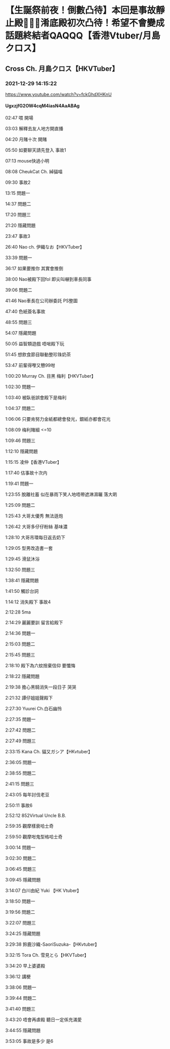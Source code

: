 # 【生誕祭前夜！倒數凸待】本回是事故靜止殿🥲🙏🏻淆底殿初次凸待！希望不會變成話題終結者QAQQQ【香港Vtuber/月島クロス】
## Cross Ch. 月島クロス【HKVTuber】
### 2021-12-29 14:15:22
https://www.youtube.com/watch?v=fckGhdXHKnU
#### UgxzjfG2OW4cqM4iasN4AaABAg
02:47 喂 開場

03:03 解釋去友人地方開直播

04:20 月賭十次 開賭

05:50 如要聊天請先登入 事故1

07:13 mouse快過小明

08:08 CheukCat Ch. 綽貓喵

09:30 事故2

13:15 問題一 

14:37 問題二

17:20 問題三

21:20 隱藏問題

23:47 事故3

26:40 Nao ch. 伊織なお【HKVTuber】

33:39 問題一

36:17 如果要推你 其實會推倒

38:00 Nao被殿下回fol 即尖叫嚇到車長同事

39:06 問題二

41:46 Nao車長在公司辦委託 PS整圖

47:40 色紙簽名事故

48:55 問題三

54:07 隱藏問題

50:05 益智類遊戲 唔啱殿下玩

51:45 想飲食節目聯動整珍珠奶茶

53:47 前輩得嚟又戇99咁

1:00:20 Murray Ch. 目黑 梅利【HKVTuber】

1:02:30 問題一

1:03:40 被臥爸誤會殿下是梅利

1:04:37 問題二

1:06:06 只要肯努力金紙都總會發光，銀紙亦都會花光

1:08:09 梅利賭細 <=10

1:09:46 問題三

1:12:10 隱藏問題

1:15:15 凌仲【香港VTuber】

1:17:40 估事故十次内

1:19:41 問題一

1:23:55 脫離社蓄 似在暴雨下笑人地唔帶遮淋濕曬 落大啲

1:25:09 問題二

1:25:43 大哥太優秀 無法遜炮

1:26:42 大哥多仔仔粉絲 基味濃

1:28:10 大哥吊環每日返去奶下

1:29:05 型男改造書一套

1:29:45 滑鼠沐浴

1:32:50 問題三

1:38:41 隱藏問題

1:41:50 觸診台詞

1:14:12 消失殿下 事故4

2:12:28 5ma

2:14:29 麗麗要訓 留言給殿下

2:14:36 問題一

2:15:03 問題二

2:15:45 問題三

2:18:10 殿下為六蚊捨棄信仰 要懺悔

2:18:22 隱藏問題

2:19:38 擔心黑騎消失一段日子 哭哭

2:21:32 譚仔姐姐聲殿下

2:27:30 Yuurei Ch.白石幽怜

2:27:35 問題一

2:27:42 問題二

2:27:49 問題三

2:33:15 Kana Ch. 貓又ガシア【HKvtuber】

2:36:05 問題一

2:38:55 問題二

2:41:15 問題三

2:43:05 每年討伐老豆

2:50:11 事故6

2:52:12 852Virtual Uncle B.B.

2:59:35 觀摩樣衰哈士奇

2:59:50 觀摩咁鬼型格哈士奇

3:00:14 問題一

3:02:30 問題二

3:06:45 問題三

3:09:45 隱藏問題

3:14:07 白川由紀 Yuki 【HK Vtuber】

3:18:50 問題一

3:19:56 問題二

3:22:07 問題三

3:24:25 隱藏問題

3:29:38 鈴鹿沙織-SaoriSuzuka-【HKvtuber】

3:32:15 Tora Ch. 雪見とら【HKVTuber】

3:34:20 早上婆婆殿

3:36:12 講梗

3:38:06 問題一

3:39:44 問題二

3:41:40 問題三

3:43:20 唔會再虐殿 聽日一定係充滿愛

3:44:55 隱藏問題

3:53:05 事故是多少 是6

